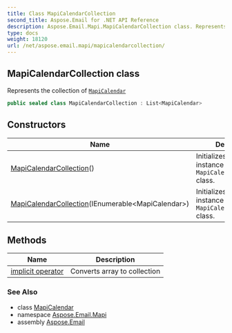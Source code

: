 ```yaml
---
title: Class MapiCalendarCollection
second_title: Aspose.Email for .NET API Reference
description: Aspose.Email.Mapi.MapiCalendarCollection class. Represents the collection of MapiCalendar
type: docs
weight: 18120
url: /net/aspose.email.mapi/mapicalendarcollection/
---
```

## MapiCalendarCollection class

Represents the collection of [`MapiCalendar`](../mapicalendar/)

```csharp
public sealed class MapiCalendarCollection : List<MapiCalendar>
```

## Constructors

| Name | Description |
| --- | --- |
| [MapiCalendarCollection](mapicalendarcollection/#constructor)() | Initializes a new instance of the `MapiCalendarCollection` class. |
| [MapiCalendarCollection](mapicalendarcollection/#constructor_1)(IEnumerable&lt;MapiCalendar&gt;) | Initializes a new instance of the `MapiCalendarCollection` class. |

## Methods

| Name | Description |
| --- | --- |
| [implicit operator](../../aspose.email.mapi/mapicalendarcollection/op_implicit/) | Converts array to collection |

### See Also

* class [MapiCalendar](../mapicalendar/)
* namespace [Aspose.Email.Mapi](../../aspose.email.mapi/)
* assembly [Aspose.Email](../../)


